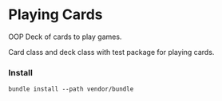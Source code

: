 Playing Cards
==========

OOP Deck of cards to play games.

Card class and deck class with test package for playing cards.

### Install

```
bundle install --path vendor/bundle
```
